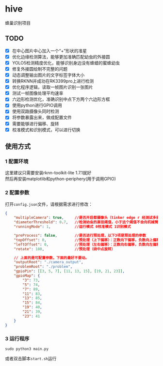 # hive

蜂巢识别项目

## TODO
- [x] 在中心图片中心加入一个“+”形状的准星
- [x] 优化边缘检测算法，能够更加准确匹配幼虫的外接圆
- [x] YOLO5检测精度优化，能够识别身边没有蜂蜡的蜜蜂幼虫
- [x] 修复外接圆绘制不完整的问题
- [x] 动态调整输出图片的文字标签字体大小
- [x] 转换RKNN并成功在RK3399pro上进行检测
- [x] 优化程序逻辑，读取一帧图片识别一张图片
- [x] 测试一帧图像处理平均速率
- [x] 六边形检测优化，准确识别中点下方两个六边形方框
- [x] 使用python进行GPIO调用
- [x] 使用双路摄像头同时检测
- [x] 将参数暴露出来，做成配置文件
- [x] 需要能够进行偏移、旋转
- [x] 校准模式和识别模式，可以进行切换

## 使用方式
### 1 配置环境
这里建议只需要安装rknn-toolkit-lite 1.7.1就好  
然后再安装matplotlib和python-periphery(用于调用GPIO)  

### 2 配置参数
打开`config.json`文件，请根据需求进行修改：  
```json
{
    "multipleCamera": true,     //是否开启都摄像头（tinker edge r 经测试多摄像头有问题，不建议开启）
    "diameterThreshold": 0.7,   //检测幼虫的直径阈值，小于这个阈值不会向机械臂发送信号
    "runningMode": 1,           //运行模式 0校准模式 1识别模式

    "preProcess": false,        //是否进行预处理，以下3项是预处理的参数
    "topOffset": 0,             //预处理（上下偏移）：正数向下偏移，负数向上偏移
    "leftOffset": 0,            //预处理（左右偏移）：正数向右偏移，负数向左偏移
    "rotate": 180,              //预处理（绕中点旋转）

    // 上面的是可配置参数，下面的最好不要动。
    "outputRoot": "./camera_output",
    "problemRoot": "./problem",
    "gpioPin": [[3, 5, 7], [11, 13, 15], [19, 21, 23]],
    "gpioMap": {
        "3": 73,
        "5": 74,
        "7": 89,
        "11": 83,
        "13": 85,
        "15": 84,
        "19": 40,
        "21": 39,
        "23": 41
    }
}
```

### 3 运行程序
```shell
sudo python3 main.py
```

或者双击脚本`start.sh`运行  
